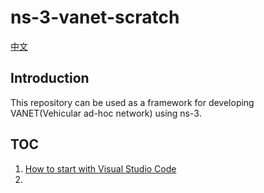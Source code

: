 # ns-3-vanet-scratch

[中文](README_zh_CN.md)

## Introduction

This repository can be used as a framework for developing VANET(Vehicular ad-hoc network) using ns-3.

## TOC

1. [How to start with Visual Studio Code](doc/How-to-start-with-vscode.md)
2.
